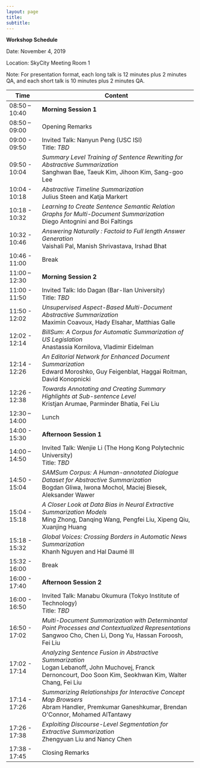 ```yaml
---
layout: page
title: 
subtitle: 
---
```


**Workshop Schedule** 

Date: November 4, 2019

Location: SkyCity Meeting Room 1

Note: For presentation format, each long talk is 12 minutes plus 2 minutes QA, and each short talk is 10 minutes plus 2 minutes QA.

 Time   | Content 
 -------- | ---------- 
08:50 – 10:40	| **Morning Session 1**
08:50 – 09:00	| Opening Remarks
09:00 - 09:50 | Invited Talk: Nanyun Peng (USC ISI) <br> Title: *TBD*
09:50 - 10:04	| *Summary Level Training of Sentence Rewriting for Abstractive Summarization* <br> Sanghwan Bae, Taeuk Kim, Jihoon Kim, Sang-goo Lee
10:04 - 10:18	| *Abstractive Timeline Summarization* <br> Julius Steen and Katja Markert
10:18 - 10:32	| *Learning to Create Sentence Semantic Relation Graphs for Multi-Document Summarization* <br> Diego Antognini and Boi Faltings
10:32 - 10:46	| *Answering Naturally : Factoid to Full length Answer Generation* <br> Vaishali Pal, Manish Shrivastava, Irshad Bhat
10:46 - 11:00	| Break
11:00 – 12:30	| **Morning Session 2**
11:00 - 11:50	| Invited Talk: Ido Dagan (Bar-Ilan University) <br> Title: *TBD*
11:50 - 12:02	| *Unsupervised Aspect-Based Multi-Document Abstractive Summarization* <br> Maximin Coavoux, Hady Elsahar, Matthias Galle
12:02 - 12:14	| *BillSum: A Corpus for Automatic Summarization of US Legislation* <br> Anastassia Kornilova, Vladimir Eidelman          
12:14 - 12:26	| *An Editorial Network for Enhanced Document Summarization* <br> Edward Moroshko, Guy Feigenblat, Haggai Roitman, David Konopnicki
12:26 - 12:38	| *Towards Annotating and Creating Summary Highlights at Sub-sentence Level* <br> Kristjan Arumae, Parminder Bhatia, Fei Liu          
12:30 – 14:00	| Lunch
14:00 - 15:30 | **Afternoon Session 1**
14:00 – 14:50	| Invited Talk: Wenjie Li (The Hong Kong Polytechnic University) <br> Title: *TBD*
14:50 - 15:04	| *SAMSum Corpus: A Human-annotated Dialogue Dataset for Abstractive Summarization* <br> Bogdan Gliwa, Iwona Mochol, Maciej Biesek, Aleksander Wawer
15:04 - 15:18	| *A Closer Look at Data Bias in Neural Extractive Summarization Models* <br> Ming Zhong, Danqing Wang, Pengfei Liu, Xipeng Qiu, Xuanjing Huang          
15:18 - 15:32	| *Global Voices: Crossing Borders in Automatic News Summarization* <br> Khanh Nguyen and Hal Daumé III
15:32 - 16:00	| Break
16:00 - 17:40	| **Afternoon Session 2**
16:00 - 16:50	| Invited Talk: Manabu Okumura (Tokyo Institute of Technology) <br> Title: *TBD*
16:50 - 17:02	| *Multi-Document Summarization with Determinantal Point Processes and Contextualized Representations* <br> Sangwoo Cho, Chen Li, Dong Yu, Hassan Foroosh, Fei Liu
17:02 - 17:14	| *Analyzing Sentence Fusion in Abstractive Summarization* <br> Logan Lebanoff, John Muchovej, Franck Dernoncourt, Doo Soon Kim, Seokhwan Kim, Walter Chang, Fei Liu          
17:14 - 17:26	| *Summarizing Relationships for Interactive Concept Map Browsers* <br> Abram Handler, Premkumar Ganeshkumar, Brendan O'Connor, Mohamed AlTantawy
17:26 - 17:38	| *Exploiting Discourse-Level Segmentation for Extractive Summarization* <br> Zhengyuan Liu and Nancy Chen 
17:38 - 17:45	| Closing Remarks
